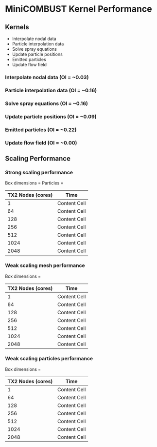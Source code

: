 # MiniCOMBUST Kernel Performance

## Kernels
- Interpolate nodal data
- Particle interpolation data
- Solve spray equations
- Update particle positions
- Emitted particles
- Update flow field 

### Interpolate nodal data (OI = ~0.03)


### Particle interpolation data (OI = ~0.16)


### Solve spray equations (OI = ~0.16)


### Update particle positions (OI = ~0.09)


### Emitted particles (OI = ~0.22)


### Update flow field (OI = ~0.00)


## Scaling Performance



### Strong scaling performance

Box dimensions = 
Particles      = 

| TX2 Nodes (cores) | Time          |
| ----------------- | ------------- |
| 1                 | Content Cell  |
| 64                | Content Cell  |
| 128               | Content Cell  |
| 256               | Content Cell  |
| 512               | Content Cell  |
| 1024              | Content Cell  |
| 2048              | Content Cell  |

### Weak scaling mesh performance

Box dimensions = 

| TX2 Nodes (cores) | Time          |
| ----------------- | ------------- |
| 1                 | Content Cell  |
| 64                | Content Cell  |
| 128               | Content Cell  |
| 256               | Content Cell  |
| 512               | Content Cell  |
| 1024              | Content Cell  |
| 2048              | Content Cell  |

### Weak scaling particles performance

Box dimensions = 

| TX2 Nodes (cores) | Time          |
| ----------------- | ------------- |
| 1                 | Content Cell  |
| 64                | Content Cell  |
| 128               | Content Cell  |
| 256               | Content Cell  |
| 512               | Content Cell  |
| 1024              | Content Cell  |
| 2048              | Content Cell  |